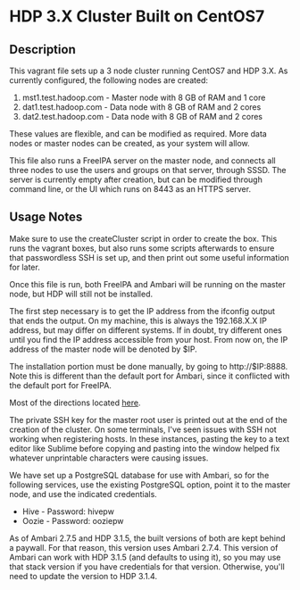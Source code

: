# HDP 3.X Cluster Built on CentOS7
## Description
This vagrant file sets up a 3 node cluster running CentOS7 and HDP 3.X. As currently configured, the following nodes are created:
1. mst1.test.hadoop.com - Master node with 8 GB of RAM and 1 core
2. dat1.test.hadoop.com - Data node with 8 GB of RAM and 2 cores
3. dat2.test.hadoop.com - Data node with 8 GB of RAM and 2 cores

These values are flexible, and can be modified as required. More data nodes or master nodes can be created, as your system will allow.

This file also runs a FreeIPA server on the master node, and connects all three nodes to use the users and groups on that server, through SSSD. The server is currently empty after creation, but can be modified through command line, or the UI which runs on 8443 as an HTTPS server.

## Usage Notes
Make sure to use the createCluster script in order to create the box. This runs the vagrant boxes, but also runs some scripts afterwards to ensure that passwordless SSH is set up, and then print out some useful information for later.

Once this file is run, both FreeIPA and Ambari will be running on the master node, but HDP will still not be installed. 

The first step necessary is to get the IP address from the ifconfig output that ends the output. On my machine, this is always the 192.168.X.X IP address, but may differ on different systems. If in doubt, try different ones until you find the IP address accessible from your host. From now on, the IP address of the master node will be denoted by $IP.

The installation portion must be done manually, by going to http://$IP:8888. Note this is different than the default port for Ambari, since it conflicted with the default port for FreeIPA.

Most of the directions located [here](https://docs.cloudera.com/HDPDocuments/Ambari-2.7.3.0/bk_ambari-installation/content/log_in_to_apache_ambari.html).

The private SSH key for the master root user is printed out at the end of the creation of the cluster. On some terminals, I've seen issues with SSH not working when registering hosts. In these instances, pasting the key to a text editor like Sublime before copying and pasting into the window helped fix whatever unprintable characters were causing issues.

We have set up a PostgreSQL database for use with Ambari, so for the following services, use the existing PostgreSQL option, point it to the master node, and use the indicated credentials.
* Hive - Password: hivepw
* Oozie - Password: ooziepw

As of Ambari 2.7.5 and HDP 3.1.5, the built versions of both are kept behind a paywall. For that reason, this version uses Ambari 2.7.4. This version of Ambari can work with HDP 3.1.5 (and defaults to using it), so you may use that stack version if you have credentials for that version. Otherwise, you'll need to update the version to HDP 3.1.4.
